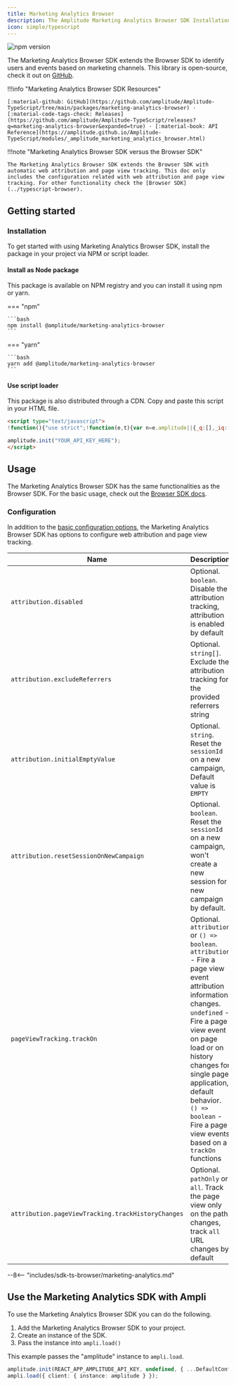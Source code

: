 ```yaml
---
title: Marketing Analytics Browser
description: The Amplitude Marketing Analytics Browser SDK Installation & Quick Start guide.
icon: simple/typescript
---
```



![npm version](https://badge.fury.io/js/@amplitude%2Fmarketing-analytics-browser.svg)

The Marketing Analytics Browser SDK extends the Browser SDK to identify users and events based on marketing channels. This library is open-source, check it out on [GitHub](https://github.com/amplitude/Amplitude-TypeScript/tree/main/packages/marketing-analytics-browser).

!!!info "Marketing Analytics Browser SDK Resources"

    [:material-github: GitHub](https://github.com/amplitude/Amplitude-TypeScript/tree/main/packages/marketing-analytics-browser) · [:material-code-tags-check: Releases](https://github.com/amplitude/Amplitude-TypeScript/releases?q=marketing-analytics-browser&expanded=true) · [:material-book: API Reference](https://amplitude.github.io/Amplitude-TypeScript/modules/_amplitude_marketing_analytics_browser.html)

!!!note "Marketing Analytics Browser SDK versus the Browser SDK"

    The Marketing Analytics Browser SDK extends the Browser SDK with automatic web attribution and page view tracking. This doc only includes the configuration related with web attribution and page view tracking. For other functionality check the [Browser SDK](../typescript-browser).

## Getting started

### Installation

To get started with using Marketing Analytics Browser SDK, install the package in your project via NPM or script loader.

#### Install as Node package

This package is available on NPM registry and you can install it using npm or yarn.

=== "npm"

    ```bash
    npm install @amplitude/marketing-analytics-browser
    ```

=== "yarn"

    ```bash
    yarn add @amplitude/marketing-analytics-browser
    ```

#### Use script loader

This package is also distributed through a CDN. Copy and paste this script in your HTML file.

```html
<script type="text/javascript">
!function(){"use strict";!function(e,t){var n=e.amplitude||{_q:[],_iq:[]};if(n.invoked)e.console&&console.error&&console.error("Amplitude snippet has been loaded.");else{n.invoked=!0;var r=t.createElement("script");r.type="text/javascript",r.integrity="sha384-QhZkEQJe2NFJ4yDkn/RFnD+NP0FINrep4tUh958v8McXRqszeRUQWbwBCfFqZvnF",r.crossOrigin="anonymous",r.async=!0,r.src="https://cdn.amplitude.com/libs/marketing-analytics-browser-0.2.0-min.js.gz",r.onload=function(){e.amplitude.runQueuedFunctions||console.log("[Amplitude] Error: could not load SDK")};var s=t.getElementsByTagName("script")[0];function v(e,t){e.prototype[t]=function(){return this._q.push({name:t,args:Array.prototype.slice.call(arguments,0)}),this}}s.parentNode.insertBefore(r,s);for(var o=function(){return this._q=[],this},i=["add","append","clearAll","prepend","set","setOnce","unset","preInsert","postInsert","remove","getUserProperties"],a=0;a<i.length;a++)v(o,i[a]);n.Identify=o;for(var u=function(){return this._q=[],this},c=["getEventProperties","setProductId","setQuantity","setPrice","setRevenue","setRevenueType","setEventProperties"],p=0;p<c.length;p++)v(u,c[p]);n.Revenue=u;var l=["getDeviceId","setDeviceId","getSessionId","setSessionId","getUserId","setUserId","setOptOut","setTransport","reset"],d=["init","add","remove","track","logEvent","identify","groupIdentify","setGroup","revenue","flush"];function f(e){function t(t,n){e[t]=function(){var r={promise:new Promise((n=>{e._q.push({name:t,args:Array.prototype.slice.call(arguments,0),resolve:n})}))};if(n)return r}}for(var n=0;n<l.length;n++)t(l[n],!1);for(var r=0;r<d.length;r++)t(d[r],!0)}f(n),n.createInstance=function(){var e=n._iq.push({_q:[]})-1;return f(n._iq[e]),n._iq[e]},e.amplitude=n}}(window,document)}();

amplitude.init("YOUR_API_KEY_HERE");
</script>
```

## Usage

The Marketing Analytics Browser SDK has the same functionalities as the Browser SDK. For the basic usage, check out the [Browser SDK docs](../typescript-browser/).

### Configuration

In addition to the [basic configuration options](../typescript-browser/#configuration), the Marketing Analytics Browser SDK has options to configure web attribution and page view tracking.

|<div class="big-column">Name</div>| Description|
|---|----|
|`attribution.disabled`| Optional. `boolean`. Disable the attribution tracking, attribution is enabled by default |
|`attribution.excludeReferrers`|  Optional. `string[]`. Exclude the attribution tracking for the provided referrers string |
|`attribution.initialEmptyValue`| Optional. `string`. Reset the `sessionId` on a new campaign, Default value is `EMPTY` |
|`attribution.resetSessionOnNewCampaign`| Optional. `boolean`. Reset the `sessionId` on a new campaign, won't create a new session for new campaign by default. |
|`pageViewTracking.trackOn`| Optional. `attribution` or `() => boolean`. `attribution` - Fire a page view event attribution information changes. `undefined` - Fire a page view event on page load or on history changes for single page application, default behavior. `() => boolean` - Fire a page view events based on a `trackOn` functions|
|`attribution.pageViewTracking.trackHistoryChanges`  | Optional. `pathOnly` or `all`. Track the page view only on the path changes, track `all` URL changes by default|

--8<-- "includes/sdk-ts-browser/marketing-analytics.md"

## Use the Marketing Analytics SDK with Ampli

To use the Marketing Analytics Browser SDK you can do the following. 

1. Add the Marketing Analytics Browser SDK to your project.
2. Create an instance of the SDK.
3. Pass the instance into `ampli.load()`

This example passes the "amplitude" instance to `ampli.load`.

```ts
amplitude.init(REACT_APP_AMPLITUDE_API_KEY, undefined, { ...DefaultConfiguration, logLevel: 3 });
ampli.load({ client: { instance: amplitude } });
```